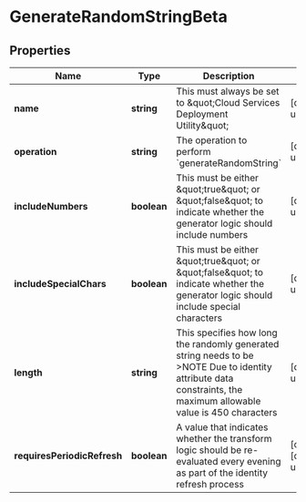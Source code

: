 # GenerateRandomStringBeta

## Properties

Name | Type | Description | Notes
------------ | ------------- | ------------- | -------------
**name** | **string** | This must always be set to \&quot;Cloud Services Deployment Utility\&quot; | [default to undefined]
**operation** | **string** | The operation to perform &#x60;generateRandomString&#x60; | [default to undefined]
**includeNumbers** | **boolean** | This must be either \&quot;true\&quot; or \&quot;false\&quot; to indicate whether the generator logic should include numbers | [default to undefined]
**includeSpecialChars** | **boolean** | This must be either \&quot;true\&quot; or \&quot;false\&quot; to indicate whether the generator logic should include special characters | [default to undefined]
**length** | **string** | This specifies how long the randomly generated string needs to be   &gt;NOTE Due to identity attribute data constraints, the maximum allowable value is 450 characters  | [default to undefined]
**requiresPeriodicRefresh** | **boolean** | A value that indicates whether the transform logic should be re-evaluated every evening as part of the identity refresh process | [optional] [default to undefined]


